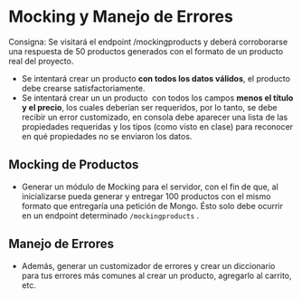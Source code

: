 # Mocking y Manejo de Errores

Consigna:
Se visitará el endpoint /mockingproducts y deberá corroborarse una respuesta de 50 productos generados con el formato de un producto real del proyecto.
- Se intentará crear un producto **con todos los datos válidos**, el producto debe crearse satisfactoriamente.
- Se intentará crear un un producto  con todos los campos **menos el título y el precio**, los cuales deberían ser requeridos, por lo tanto, se debe recibir un error customizado, en consola debe aparecer una lista de las propiedades requeridas y los tipos (como visto en clase) para reconocer en qué propiedades no se enviaron los datos.

## Mocking de Productos

- Generar un módulo de Mocking para el servidor, con el fin de que, al inicializarse pueda generar y entregar 100 productos con el mismo formato que entregaría una petición de Mongo. Ésto solo debe ocurrir en un endpoint determinado `/mockingproducts` .

## Manejo de Errores

- Además, generar un customizador de errores y crear un diccionario para tus errores más comunes al crear un producto, agregarlo al carrito, etc.
